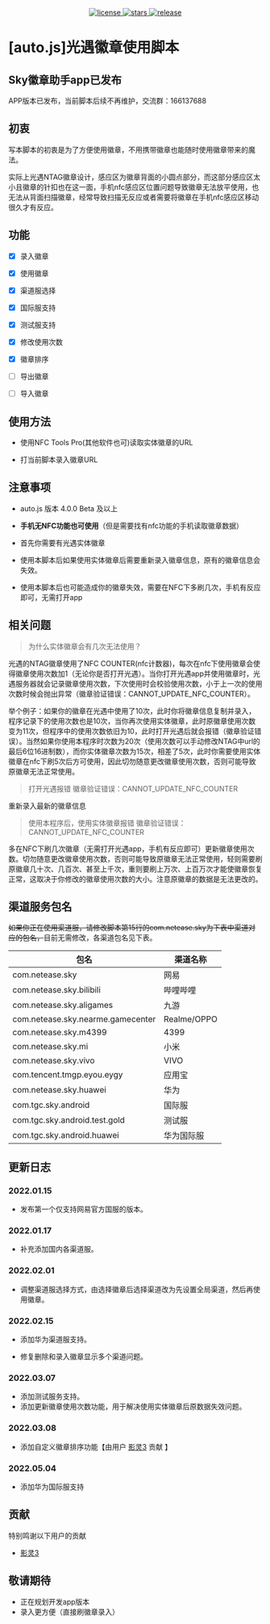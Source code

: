 <p align="center">
  <a href="https://github.com/rainerosion/skyBadge/blob/master/LICENSE">
    <img src="https://img.shields.io/github/license/rainerosion/skyBadge" alt="license">
  </a>
  <a href="https://github.com/rainerosion/skyBadge">
    <img src="https://img.shields.io/github/stars/rainerosion/skyBadge" alt="stars">
  </a>
  <a href="https://github.com/rainerosion/skyBadge/releases">
    <img src="https://img.shields.io/github/v/release/rainerosion/skyBadge?include_prereleases" alt="release">
  </a>
</p>

# [auto.js]光遇徽章使用脚本

## Sky徽章助手app已发布
APP版本已发布，当前脚本后续不再维护，交流群：166137688

## 初衷

写本脚本的初衷是为了方便使用徽章，不用携带徽章也能随时使用徽章带来的魔法。

实际上光遇NTAG徽章设计，感应区为徽章背面的小圆点部分，而这部分感应区太小且徽章的针扣也在这一面，手机nfc感应区位置问题导致徽章无法放平使用，也无法从背面扫描徽章，经常导致扫描无反应或者需要将徽章在手机nfc感应区移动很久才有反应。

## 功能

- [x] 录入徽章

- [x] 使用徽章

- [x] 渠道服选择

- [x] 国际服支持

- [x] 测试服支持

- [x] 修改使用次数

- [x] 徽章排序

- [ ] 导出徽章
  
- [ ] 导入徽章

## 使用方法

- 使用NFC Tools Pro(其他软件也可)读取实体徽章的URL

- 打当前脚本录入徽章URL

## 注意事项

- auto.js 版本 4.0.0 Beta 及以上

- **手机无NFC功能也可使用**（但是需要找有nfc功能的手机读取徽章数据）

- 首先你需要有光遇实体徽章

- 使用本脚本后如果使用实体徽章后需要重新录入徽章信息，原有的徽章信息会失效。

- 使用本脚本后也可能造成你的徽章失效，需要在NFC下多刷几次，手机有反应即可，无需打开app

## 相关问题 

> 为什么实体徽章会有几次无法使用？

光遇的NTAG徽章使用了NFC COUNTER(nfc计数器)，每次在nfc下使用徽章会使得徽章使用次数加1（无论你是否打开光遇）。当你打开光遇app并使用徽章时，光遇服务器就会记录徽章使用次数，下次使用时会校验使用次数，小于上一次的使用次数时候会抛出异常（徽章验证错误：CANNOT_UPDATE_NFC_COUNTER）。

举个例子：如果你的徽章在光遇中使用了10次，此时你将徽章信息复制并录入，程序记录下的使用次数也是10次，当你再次使用实体徽章，此时原徽章使用次数变为11次，但程序中的使用次数依旧为10，此时打开光遇后就会报错（徽章验证错误）。当然如果你使用本程序时次数为20次（使用次数可以手动修改NTAG中url的最后6位16进制数），而你实体徽章次数为15次，相差了5次，此时你需要使用实体徽章在nfc下刷5次后方可使用，因此切勿随意更改徽章使用次数，否则可能导致原徽章无法正常使用。

> 打开光遇报错 徽章验证错误：CANNOT_UPDATE_NFC_COUNTER

重新录入最新的徽章信息

> 使用本程序后，使用实体徽章报错 徽章验证错误：CANNOT_UPDATE_NFC_COUNTER 

多在NFC下刷几次徽章（无需打开光遇app，手机有反应即可）更新徽章使用次数。切勿随意更改徽章使用次数，否则可能导致原徽章无法正常使用，轻则需要刷原徽章几十次、几百次、甚至上千次，重则要刷上万次、上百万次才能使徽章恢复正常，这取决于你修改的徽章使用次数的大小。注意原徽章的数据是无法更改的。


## 渠道服务包名

<s>如果你正在使用渠道服，请修改脚本第15行的com.netease.sky为下表中渠道对应的包名，</s>目前无需修改，各渠道包名见下表。

| 包名                     | 渠道名称        |
| ------------------------ |-------------|
| com.netease.sky          | 网易          |
| com.netease.sky.bilibili | 哔哩哔哩        |
| com.netease.sky.aligames | 九游          |
| com.netease.sky.nearme.gamecenter | Realme/OPPO |
| com.netease.sky.m4399 | 4399        |
| com.netease.sky.mi | 小米          |
| com.netease.sky.vivo | VIVO        |
| com.tencent.tmgp.eyou.eygy | 应用宝         |
| com.netease.sky.huawei | 华为          |
| com.tgc.sky.android | 国际服         |
| com.tgc.sky.android.test.gold | 测试服         |
| com.tgc.sky.android.huawei | 华为国际服       |

## 更新日志

### 2022.01.15

- 发布第一个仅支持网易官方国服的版本。

### 2022.01.17

- 补充添加国内各渠道服。

### 2022.02.01

- 调整渠道服选择方式，由选择徽章后选择渠道改为先设置全局渠道，然后再使用徽章。

### 2022.02.15

- 添加华为渠道服支持。

- 修复删除和录入徽章显示多个渠道问题。

### 2022.03.07

- 添加测试服务支持。
- 添加更新徽章使用次数功能，用于解决使用实体徽章后原数据失效问题。

### 2022.03.08

- 添加自定义徽章排序功能【由用户 [影灵3](https://github.com/1173922902) 贡献 】

### 2022.05.04

- 添加华为国际服支持


## 贡献

特别鸣谢以下用户的贡献

- [影灵3](https://github.com/1173922902)

## 敬请期待
- 正在规划开发app版本
- 录入更方便（直接刷徽章录入）

